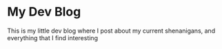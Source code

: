 # My Dev Blog
This is my little dev blog where I post about my current shenanigans, and everything that I find interesting 
